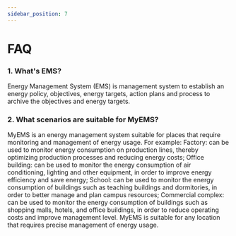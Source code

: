 ```yaml
---
sidebar_position: 7
---
```


# FAQ

### 1. What's EMS?

Energy Management System (EMS) is management system to establish an energy policy, objectives, energy targets, action plans and process to archive the objectives and energy targets.

### 2. What scenarios are suitable for MyEMS?

MyEMS is an energy management system suitable for places that require monitoring and management of energy usage. For example:
Factory: can be used to monitor energy consumption on production lines, thereby optimizing production processes and reducing energy costs;
Office building: can be used to monitor the energy consumption of air conditioning, lighting and other equipment, in order to improve energy efficiency and save energy;
School: can be used to monitor the energy consumption of buildings such as teaching buildings and dormitories, in order to better manage and plan campus resources;
Commercial complex: can be used to monitor the energy consumption of buildings such as shopping malls, hotels, and office buildings, in order to reduce operating costs and improve management level.
MyEMS is suitable for any location that requires precise management of energy usage.
